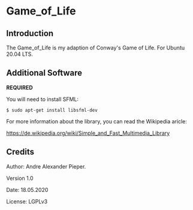 # Game_of_Life
Introduction
------------

The Game_of_Life is my adaption of Conway's Game of Life. For Ubuntu 20.04 LTS.

Additional Software
-------------------
**REQUIRED**

You will need to install SFML:

	$ sudo apt-get install libsfml-dev

For more information about the library, you can read the Wikipedia aricle:

https://de.wikipedia.org/wiki/Simple_and_Fast_Multimedia_Library



Credits
-------

Author:  Andre Alexander Pieper.

Version 1.0

Date:  18.05.2020

License: LGPLv3
